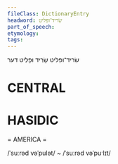 ```yaml
---
fileClass: DictionaryEntry
headword: שׂריד־ופּליט
part_of_speech: 
etymology: 
tags: 
---
```

שׂריד־ופּליט
 שָׂרִיד וּפָלִיט
דער

CENTRAL
========

HASIDIC
=======
= AMERICA = 

/ˈsuːrəd vəˈpulət/ ~ /ˈsuːrəd vəˈpuˑlɪt/ 